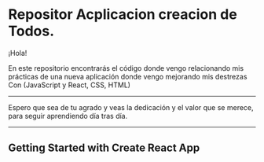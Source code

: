 # Repositor Acplicacion creacion de Todos.

¡Hola!

En este repositorio encontrarás el código donde vengo relacionando mis prácticas de una nueva aplicación donde vengo mejorando mis destrezas
Con (JavaScript y React, CSS, HTML)
*****

Espero que sea de tu agrado y veas la dedicación y el valor que se merece, para seguir aprendiendo día tras día.


****
## Getting Started with Create React App
